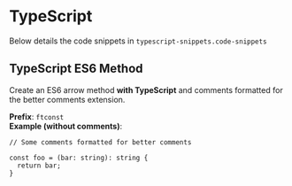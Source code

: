 # TypeScript

Below details the code snippets in `typescript-snippets.code-snippets`

## TypeScript ES6 Method

Create an ES6 arrow method **with TypeScript** and comments formatted for the better comments extension.

**Prefix**: `ftconst`<br />
**Example (without comments)**:

```
// Some comments formatted for better comments

const foo = (bar: string): string {
  return bar;
}
```
